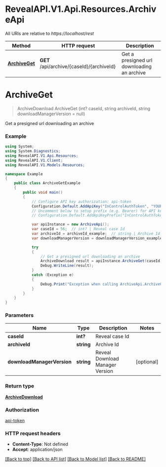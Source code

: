 # RevealAPI.V1.Api.Resources.ArchiveApi

All URIs are relative to *https://localhost/rest*

Method | HTTP request | Description
------------- | ------------- | -------------
[**ArchiveGet**](ArchiveApi.md#archiveget) | **GET** /api/archive/{caseId}/{archiveId} | Get a presigned url downloading an archive


<a name="archiveget"></a>
# **ArchiveGet**
> ArchiveDownload ArchiveGet (int? caseId, string archiveId, string downloadManagerVersion = null)

Get a presigned url downloading an archive

### Example
```csharp
using System;
using System.Diagnostics;
using RevealAPI.V1.Api.Resources;
using RevealAPI.V1.Client;
using RevealAPI.V1.Models.Resources;

namespace Example
{
    public class ArchiveGetExample
    {
        public void main()
        {
            // Configure API key authorization: api-token
            Configuration.Default.AddApiKey("InControlAuthToken", "YOUR_API_KEY");
            // Uncomment below to setup prefix (e.g. Bearer) for API key, if needed
            // Configuration.Default.AddApiKeyPrefix("InControlAuthToken", "Bearer");

            var apiInstance = new ArchiveApi();
            var caseId = 56;  // int? | Reveal case Id
            var archiveId = archiveId_example;  // string | Archive Id
            var downloadManagerVersion = downloadManagerVersion_example;  // string | Reveal Download Manager Version (optional) 

            try
            {
                // Get a presigned url downloading an archive
                ArchiveDownload result = apiInstance.ArchiveGet(caseId, archiveId, downloadManagerVersion);
                Debug.WriteLine(result);
            }
            catch (Exception e)
            {
                Debug.Print("Exception when calling ArchiveApi.ArchiveGet: " + e.Message );
            }
        }
    }
}
```

### Parameters

Name | Type | Description  | Notes
------------- | ------------- | ------------- | -------------
 **caseId** | **int?**| Reveal case Id | 
 **archiveId** | **string**| Archive Id | 
 **downloadManagerVersion** | **string**| Reveal Download Manager Version | [optional] 

### Return type

[**ArchiveDownload**](ArchiveDownload.md)

### Authorization

[api-token](../README.md#api-token)

### HTTP request headers

 - **Content-Type**: Not defined
 - **Accept**: application/json

[[Back to top]](#) [[Back to API list]](../README.md#documentation-for-api-endpoints) [[Back to Model list]](../README.md#documentation-for-models) [[Back to README]](../README.md)

